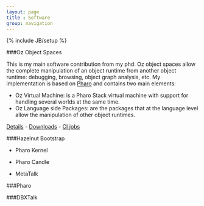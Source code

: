 ```yaml
---
layout: page
title : Software
group: navigation
---
```

{% include JB/setup %}

###Oz Object Spaces

This is my main software contribution from my phd. Oz object spaces allow the complete manipulation of an object runtime from another object runtime: debugging, browsing, object graph analysis, etc. My implementation is based on [Pharo](http://www.pharo-project.org) and contains two main elements:

- Oz Virtual Machine: is a Pharo Stack virtual machine with support for handling several worlds at the same time.
- Oz Language side Packages: are the packages that at the language level allow the manipulation of other object runtimes.

[Details]({{page.path}}/details.html) - [Downloads]({{page.path}}/downloads) - [CI jobs](https://ci.inria.fr/rmod/view/Oz/)

###Hazelnut Bootstrap

- Pharo Kernel

- Pharo Candle

- MetaTalk

###Pharo

###DBXTalk